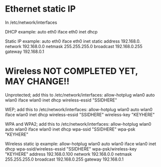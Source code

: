 Ethernet static IP
=============================
In /etc/network/interfaces

DHCP example:
auto eth0
iface eth0 inet dhcp

Static IP example:
auto eth0
iface eth0 inet static
address 192.168.0.
network 192.168.0.0
netmask 255.255.255.0
broadcast 192.168.0.255
gateway 192.168.0.1

Wireless NOT COMPLETED YET, MAY CHANGE!!
============================

Unprotected; add this to /etc/network/interfaces:
allow-hotplug wlan0
auto wlan0
iface wlan0 inet dhcp
wireless-essid "SSIDHERE"

WEP; add this to /etc/network/interfaces:
allow-hotplug wlan0
auto wlan0
iface wlan0 inet dhcp
wireless-essid "SSIDHERE"
wireless-key "KEYHERE"

WPA and WPA2; add this to /etc/network/interfaces:
allow-hotplug wlan0
auto wlan0
iface wlan0 inet dhcp
wpa-ssid "SSIDHERE"
wpa-psk "KEYHERE"


Wireless static ip example:
allow-hotplug wlan0
auto wlan0
iface wlan0 inet dhcp
wpa-ssid/wireless-essid "SSIDHERE"
wpa-psk/wireless-key "KEYHERE"
address 192.168.0.100
network 192.168.0.0
netmask 255.255.255.0
broadcast 192.168.0.255
gateway 192.168.0.1

